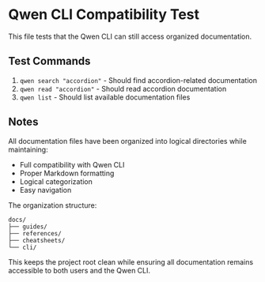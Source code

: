 # Qwen CLI Compatibility Test

This file tests that the Qwen CLI can still access organized documentation.

## Test Commands

1. `qwen search "accordion"` - Should find accordion-related documentation
2. `qwen read "accordion"` - Should read accordion documentation
3. `qwen list` - Should list available documentation files

## Notes

All documentation files have been organized into logical directories while maintaining:
- Full compatibility with Qwen CLI
- Proper Markdown formatting
- Logical categorization
- Easy navigation

The organization structure:
```
docs/
├── guides/
├── references/
├── cheatsheets/
└── cli/
```

This keeps the project root clean while ensuring all documentation remains accessible to both users and the Qwen CLI.